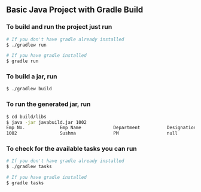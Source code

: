 ## Basic Java Project with Gradle Build

### To build and run the project just run
```sh
# If you don't have gradle already installed
$ ./gradlew run

# If you have gradle installed
$ gradle run
```

### To build a jar, run
```sh
$ ./gradlew build
```

### To run the generated jar, run
```sh
$ cd build/libs
$ java -jar javabuild.jar 1002
Emp No.             Emp Name            Department          Designation         Salary
1002                Sushma              PM                  null                33000
```
### To check for the available tasks you can run
```sh
# If you don't have gradle already installed
$ ./gradlew tasks

# If you have gradle installed
$ gradle tasks
```